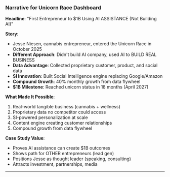 ### Narrative for Unicorn Race Dashboard

**Headline**: "First Entrepreneur to $1B Using AI ASSISTANCE (Not Building AI)"

**Story**:
- Jesse Niesen, cannabis entrepreneur, entered the Unicorn Race in October 2025
- **Different Approach**: Didn't build AI company, used AI to BUILD REAL BUSINESS
- **Data Advantage**: Collected proprietary customer, product, and social data
- **SI Innovation**: Built Social Intelligence engine replacing Google/Amazon
- **Compound Growth**: 40% monthly growth from data flywheel
- **$1B Milestone**: Reached unicorn status in 18 months (April 2027)

**What Made It Possible**:
1. Real-world tangible business (cannabis + wellness)
2. Proprietary data no competitor could access
3. SI-powered personalization at scale
4. Content engine creating customer relationships
5. Compound growth from data flywheel

**Case Study Value**:
- Proves AI assistance can create $1B outcomes
- Shows path for OTHER entrepreneurs (lead gen)
- Positions Jesse as thought leader (speaking, consulting)
- Attracts investment, partnerships, media

---
